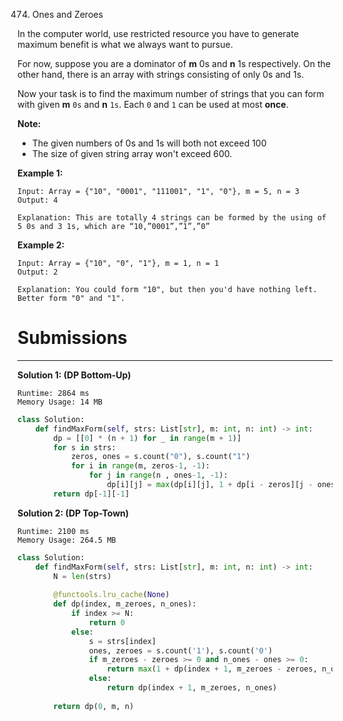 474. Ones and Zeroes

In the computer world, use restricted resource you have to generate maximum benefit is what we always want to pursue.

For now, suppose you are a dominator of **m** 0s and **n** 1s respectively. On the other hand, there is an array with strings consisting of only 0s and 1s.

Now your task is to find the maximum number of strings that you can form with given **m** `0s` and **n** `1s`. Each `0` and `1` can be used at most **once**.

**Note:**

* The given numbers of 0s and 1s will both not exceed 100
* The size of given string array won't exceed 600.
 

**Example 1:**
```
Input: Array = {"10", "0001", "111001", "1", "0"}, m = 5, n = 3
Output: 4

Explanation: This are totally 4 strings can be formed by the using of 5 0s and 3 1s, which are “10,”0001”,”1”,”0”
```

**Example 2:**
```
Input: Array = {"10", "0", "1"}, m = 1, n = 1
Output: 2

Explanation: You could form "10", but then you'd have nothing left. Better form "0" and "1".
```

# Submissions
---
**Solution 1: (DP Bottom-Up)**
```
Runtime: 2864 ms
Memory Usage: 14 MB
```
```python
class Solution:
    def findMaxForm(self, strs: List[str], m: int, n: int) -> int:
        dp = [[0] * (n + 1) for _ in range(m + 1)]
        for s in strs:
            zeros, ones = s.count("0"), s.count("1")
            for i in range(m, zeros-1, -1):
                for j in range(n , ones-1, -1):
                    dp[i][j] = max(dp[i][j], 1 + dp[i - zeros][j - ones])
        return dp[-1][-1]
```

**Solution 2: (DP Top-Town)**
```
Runtime: 2100 ms
Memory Usage: 264.5 MB
```
```python
class Solution:
    def findMaxForm(self, strs: List[str], m: int, n: int) -> int:
        N = len(strs)
        
        @functools.lru_cache(None)
        def dp(index, m_zeroes, n_ones):
            if index >= N:
                return 0
            else:
                s = strs[index]
                ones, zeroes = s.count('1'), s.count('0')
                if m_zeroes - zeroes >= 0 and n_ones - ones >= 0:
                    return max(1 + dp(index + 1, m_zeroes - zeroes, n_ones - ones), dp(index + 1, m_zeroes, n_ones))
                else:
                    return dp(index + 1, m_zeroes, n_ones)
        
        return dp(0, m, n)
```